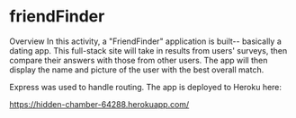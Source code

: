 # friendFinder

Overview
In this activity, a "FriendFinder" application is built-- basically a dating app. This full-stack site will take in results from users' surveys, then compare their answers with those from other users. The app will then display the name and picture of the user with the best overall match.

Express was used to handle routing. The app is deployed to Heroku here:  

https://hidden-chamber-64288.herokuapp.com/

